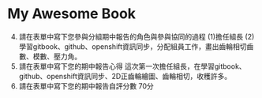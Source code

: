 My Awesome Book
=======
4. 請在表單中寫下您參與分組期中報告的角色與參與協同的過程
(1)擔任組長
(2)學習gitbook、github、openshift資訊同步，分配組員工作，畫出齒輪相切齒數、模數、壓力角。
5. 請在表單中寫下您的期中報告心得
這次第一次擔任組長，在學習gitbook、github、openshift資訊同步、2D正齒輪繪圖、齒輪相切，收穫許多。
6. 請在表單中寫下您的期中報告自評分數
70分